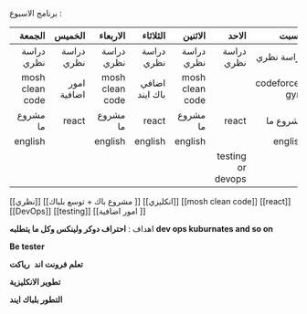 برنامج الاسبوع :

|          الجمعة |      الخميس |        الاربعاء |       الثلاثاء |         الاثنين |             الاحد |          السبت |
| --------------: | ----------: | --------------: | -------------: | --------------: | ----------------: | -------------: |
|      دراسة نظري |  دراسة نظري |      دراسة نظري |     دراسة نظري |      دراسة نظري |        دراسة نظري |     دراسة نظري |
| mosh clean code | امور اضافية | mosh clean code | اضافي باك ايند | mosh clean code |                   | codeforces gym |
|        مشروع ما |       react |        مشروع ما |          react |        مشروع ما |             react |       مشروع ما |
|         english |             |         english |        english |         english |                   |        english |
|                 |             |                 |                |                 | testing or devops |                |


[[نظري]]
[[مشروع باك + توسع بلباك ]]
[[انكليزي]]
[[mosh clean code]]
[[react]]
[[DevOps]]
[[testing]]
[[امور اضافية ]]

اهداف : 
**احتراف دوكر ولينكس وكل ما يتطلبه** **dev ops kuburnates and so on**

**Be tester**

**تعلم فرونت اند**  **رياكت**

**تطوير الانكليزية**

**التطور بلباك ايند**
